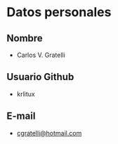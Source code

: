 # Datos personales

## Nombre
* Carlos V. Gratelli

## Usuario Github
* krlitux

## E-mail
* cgratelli@hotmail.com